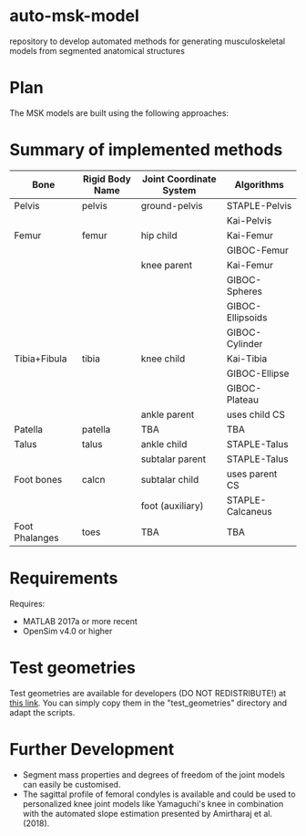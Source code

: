 # auto-msk-model
repository to develop automated methods for generating musculoskeletal models from segmented anatomical structures

# Plan
The MSK models are built using the following approaches:

# Summary of implemented methods

| Bone                 | Rigid Body Name | Joint Coordinate System | Algorithms       |
| ---                  | ---             | ---                     | ---              |
| Pelvis               | pelvis          | ground-pelvis           | STAPLE-Pelvis    |
|                      |                 |                         | Kai-Pelvis       |
| Femur                | femur           | hip child               | Kai-Femur        |
|                      |                 |                         | GIBOC-Femur      |
|					   |                 | knee parent             | Kai-Femur        |
|					   |                 |                         | GIBOC-Spheres    |
|					   |                 |                         | GIBOC-Ellipsoids |
|					   |                 |                         | GIBOC-Cylinder   |
| Tibia+Fibula         | tibia           | knee child              | Kai-Tibia        |
|                      |                 |                         | GIBOC-Ellipse    |
|                      |                 |                         | GIBOC-Plateau    |
|                      |                 | ankle parent            | uses child CS    |
| Patella              | patella         | TBA                     | TBA |
| Talus                | talus           | ankle child             | STAPLE-Talus     |
|                      |                 | subtalar parent         | STAPLE-Talus     |
| Foot bones           | calcn           | subtalar child          | uses parent CS   |
|                      |                 | foot (auxiliary)        | STAPLE-Calcaneus |
| Foot Phalanges       | toes            | TBA                     | TBA |


# Requirements
Requires:
* MATLAB 2017a or more recent
* OpenSim v4.0 or higher

# Test geometries
Test geometries are available for developers (DO NOT REDISTRIBUTE!) at [this link](https://www.dropbox.com/sh/wk4izo66qxbxp3h/AABAcyxpHkfWy1v5AjJ7QOIYa?dl=0).
You can simply copy them in the "test_geometries" directory and adapt the scripts.

# Further Development
* Segment mass properties and degrees of freedom of the joint models can easily be customised. 
* The sagittal profile of femoral condyles is available and could be used to personalized knee joint models like Yamaguchi's knee in combination with the automated slope estimation presented by Amirtharaj et al. (2018).
